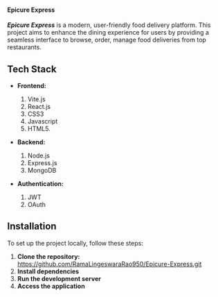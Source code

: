 #### Epicure Express

*********Epicure Express********* is a modern, user-friendly food delivery platform. This project aims to enhance the dining experience for users by providing a seamless interface to browse, order, manage food deliveries from top restaurants.

## Tech Stack
- **Frontend:** 

  1. Vite.js
  2. React.js
  3. CSS3
  4. Javascript
  5. HTML5.
  
- **Backend:**

  1. Node.js
  2. Express.js
  3. MongoDB
  
- **Authentication:**

  1. JWT
  2. OAuth

## Installation
To set up the project locally, follow these steps:
1. **Clone the repository:**  https://github.com/RamaLingeswaraRao950/Epicure-Express.git
2. **Install dependencies**
3. **Run the development server**
4. **Access the application**
